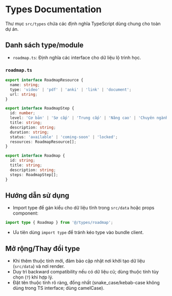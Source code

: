 # Types Documentation

Thư mục `src/types` chứa các định nghĩa TypeScript dùng chung cho toàn dự án.

## Danh sách type/module
- `roadmap.ts`: Định nghĩa các interface cho dữ liệu lộ trình học.

### `roadmap.ts`
```ts
export interface RoadmapResource {
  name: string;
  type: 'video' | 'pdf' | 'anki' | 'link' | 'document';
  url: string;
}

export interface RoadmapStep {
  id: number;
  level: 'Cơ bản' | 'Sơ cấp' | 'Trung cấp' | 'Nâng cao' | 'Chuyên ngành';
  title: string;
  description: string;
  duration: string;
  status: 'available' | 'coming-soon' | 'locked';
  resources: RoadmapResource[];
}

export interface Roadmap {
  id: string;
  title: string;
  description: string;
  steps: RoadmapStep[];
}
```

## Hướng dẫn sử dụng
- Import type để gán kiểu cho dữ liệu tĩnh trong `src/data` hoặc props component:
```ts
import type { Roadmap } from '@/types/roadmap';
```
- Ưu tiên dùng `import type` để tránh kéo type vào bundle client.

## Mở rộng/Thay đổi type
- Khi thêm thuộc tính mới, đảm bảo cập nhật nơi khởi tạo dữ liệu (`src/data`) và nơi render.
- Duy trì backward compatibility nếu có dữ liệu cũ; dùng thuộc tính tùy chọn (`?`) khi hợp lý.
- Đặt tên thuộc tính rõ ràng, đồng nhất (snake_case/kebab-case không dùng trong TS interface; dùng camelCase).
